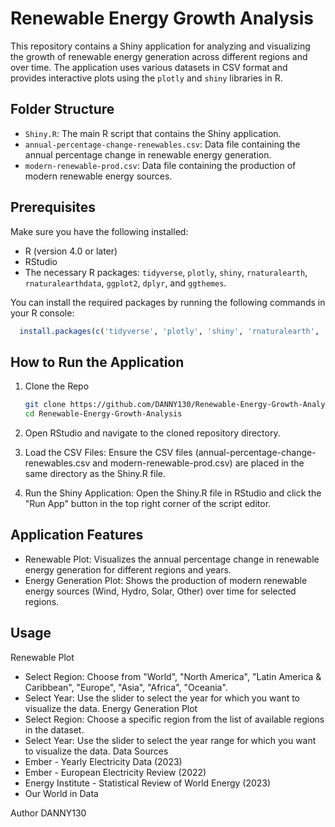 # Renewable Energy Growth Analysis

This repository contains a Shiny application for analyzing and visualizing the growth of renewable energy generation across different regions and over time. The application uses various datasets in CSV format and provides interactive plots using the `plotly` and `shiny` libraries in R.

## Folder Structure

- `Shiny.R`: The main R script that contains the Shiny application.
- `annual-percentage-change-renewables.csv`: Data file containing the annual percentage change in renewable energy generation.
- `modern-renewable-prod.csv`: Data file containing the production of modern renewable energy sources.

## Prerequisites

Make sure you have the following installed:
- R (version 4.0 or later)
- RStudio
- The necessary R packages: `tidyverse`, `plotly`, `shiny`, `rnaturalearth`, `rnaturalearthdata`, `ggplot2`, `dplyr`, and `ggthemes`.

You can install the required packages by running the following commands in your R console:
```r
  install.packages(c('tidyverse', 'plotly', 'shiny', 'rnaturalearth', 'rnaturalearthdata', 'ggplot2', 'dplyr', 'ggthemes'))
```

## How to Run the Application
1. Clone the Repo
   ```bash
   git clone https://github.com/DANNY130/Renewable-Energy-Growth-Analysis.git
   cd Renewable-Energy-Growth-Analysis
2. Open RStudio and navigate to the cloned repository directory.

3. Load the CSV Files: Ensure the CSV files (annual-percentage-change-renewables.csv and modern-renewable-prod.csv) are placed in the same directory as the Shiny.R file.

4. Run the Shiny Application: Open the Shiny.R file in RStudio and click the "Run App" button in the top right corner of the script editor.

## Application Features
- Renewable Plot: Visualizes the annual percentage change in renewable energy generation for different regions and years.
- Energy Generation Plot: Shows the production of modern renewable energy sources (Wind, Hydro, Solar, Other) over time for selected regions.

## Usage
Renewable Plot
- Select Region: Choose from "World", "North America", "Latin America & Caribbean", "Europe", "Asia", "Africa", "Oceania".
- Select Year: Use the slider to select the year for which you want to visualize the data.
Energy Generation Plot
- Select Region: Choose a specific region from the list of available regions in the dataset.
- Select Year: Use the slider to select the year range for which you want to visualize the data.
Data Sources
- Ember - Yearly Electricity Data (2023)
- Ember - European Electricity Review (2022)
- Energy Institute - Statistical Review of World Energy (2023)
- Our World in Data


Author
DANNY130
